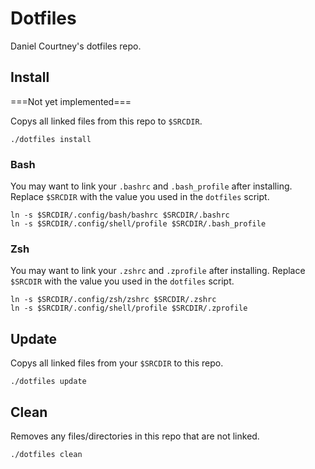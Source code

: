 # Dotfiles
Daniel Courtney's dotfiles repo.

## Install
===Not yet implemented===

Copys all linked files from this repo to `$SRCDIR`.

```
./dotfiles install
```

### Bash
You may want to link your `.bashrc` and `.bash_profile` after installing.
Replace `$SRCDIR` with the value you used in the `dotfiles` script.

```
ln -s $SRCDIR/.config/bash/bashrc $SRCDIR/.bashrc 
ln -s $SRCDIR/.config/shell/profile $SRCDIR/.bash_profile
```

### Zsh 
You may want to link your `.zshrc` and `.zprofile` after installing.
Replace `$SRCDIR` with the value you used in the `dotfiles` script.

```
ln -s $SRCDIR/.config/zsh/zshrc $SRCDIR/.zshrc 
ln -s $SRCDIR/.config/shell/profile $SRCDIR/.zprofile
```


## Update
Copys all linked files from your `$SRCDIR` to this repo.

```
./dotfiles update
```

## Clean
Removes any files/directories in this repo that are not linked.

```
./dotfiles clean
```
